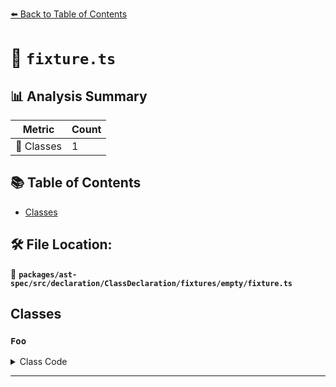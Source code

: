 [⬅️ Back to Table of Contents](../../../../../../../index.md)

# 📄 `fixture.ts`

## 📊 Analysis Summary

| Metric | Count |
|--------|-------|
| 🧱 Classes | 1 |

## 📚 Table of Contents

- [Classes](#classes)

## 🛠️ File Location:
📂 **`packages/ast-spec/src/declaration/ClassDeclaration/fixtures/empty/fixture.ts`**

## Classes

### `Foo`

<details><summary>Class Code</summary>

```ts
class Foo {}
```
</details>


---